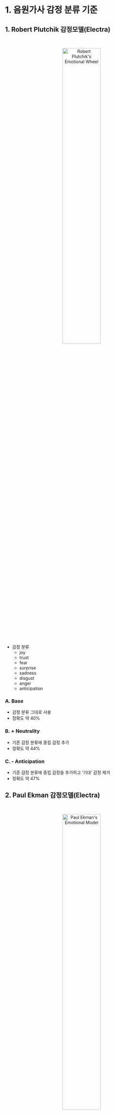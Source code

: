 # 1. 음원가사 감정 분류 기준

## 1. Robert Plutchik 감정모델(Electra)

</br>
<p align="center"><img src=./img/Plutchik-wheel.png width=50% title="Robert Plutchik's Emotional Wheel"></p>

- 감정 분류
  - joy
  - trust
  - fear
  - surprise
  - sadness
  - disgust
  - anger
  - anticipation

### A. Base

- 감정 분류 그대로 사용
- 정확도 약 40%

### B. + Neutrality

- 기존 감정 분류에 중립 감정 추가
- 정확도 약 44%

### C. - Anticipation

- 기존 감정 분류에 중립 감정을 추가하고 ‘기대’ 감정 제거
- 정확도 약 47%

## 2. Paul Ekman 감정모델(Electra)

</br>
<p align="center"><img src=./img/paul_ekman.png width=50% title="Paul Ekman's Emotional Model"></p>

- 감정 분류
  - angry
  - fear
  - happy
  - sad
  - surprsie
  - contempt

### A. AI hub 데이터 사용

- 일상 대화 데이터 약 8만개 사용
- 기존 분류에 dislike, 중립 감정 추가
- 정확도 약 50%

### B. - contempt

- contempt 감정 → dislike로 분류
- 정확도 약 54%

### C. + complex

- 복합 감정 태그 추가
- 정확도 약 50%

## 3. 긍정, 중립, 부정 3분류

- AI hub 데이터를 사용하여 긍정, 부정, 중립 감정으로 라벨링
- 정확도 70%

### A. 부정 감정 세부 분류

- 긍정 + 중립 데이터를 제외한 데이터로 모델 학습 및 예측
- angry, dislike(dislike + contempt), fear, sad, surprise 5가지로 세부 분류

# 2. 음원가사 전처리

### A. 어절 단위 120개 슬라이싱

- 학습할 수 있는 최대 토큰 개수
- Electra Tokenizer가 자동으로 토큰화하기 때문에 토큰 개수가 120개 보다 많아져서 문장이 잘리는 문제 확인

### B. 어절 단위 60개 슬라이싱

- 문장이 잘리는 문제를 해결하기 위해 반토막 냄
- 문장이 길어 한 문장에 여러 감정이 포함되는 문제가 생김
- 슬라이싱 후 남은 짧은 문장들이 발생

### C. 어절 단위 20개 슬라이싱

- 한 문장에 여러 감정이 포함되는 문제 해결
- 슬라이싱 후 남은 짧은 문장을 그 전 문장에 합침

# 3. 프로세스

### 사용 라이브러리

```python
numpy==1.21.6
pandas==1.3.5
tqdm==4.64.1
tensorflow==2.10.0
transformers==4.24.0
```

### 필요 라이브러리 import 및 변수 설정

```python
import os
import numpy as np
import pandas as pd
import pickle
from tqdm import tqdm

import tensorflow as tf
from transformers import TFElectraModel
```

```python
# 시드 고정 및 넘파이배열 소수점 표기법 고정
tf.random.set_seed(42)
np.random.seed(42)
np.set_printoptions(precision=6, suppress=True)
```

```python
CLASS_NUMBER = 3
NEG_CLASS_NUMBER = 5
MAX_LEN = 40
MAX_WORD = 20
BERT_CKPT = './data_out/'
DATA_IN_PATH = '../metadata/'
DATA_OUT_PATH = './data_out/'
```

### 토크나이저, 라벨인코더 로드

```python
# Load Electra Tokenizer
with open(DATA_OUT_PATH+'tokenizer.pickle', 'rb') as handle:
    loaded_tokenizer = pickle.load(handle)
# Load 3classes(neg, neut, pos) LabelEncoder
with open(DATA_OUT_PATH+'3classEncoder.pickle', 'rb') as handle:
    le = pickle.load(handle)
# Load 5classes(angry, dislike, fear, sad, surprise) LabelEncoder
with open(DATA_OUT_PATH+'negClassEncoder.pickle', 'rb') as handle:
    neg_le = pickle.load(handle)

# Fuctiong for Tokenizing Sentence
def electra_tokenizer(sent, MAX_LEN):
    encoded_dict = loaded_tokenizer.encode_plus(
        text=sent,
        add_special_tokens=True,
        max_length=MAX_LEN,
        padding='max_length',
        truncation=True,
        return_attention_mask=True
    )

    input_id = encoded_dict['input_ids']
    attention_mask = encoded_dict['attention_mask']
    token_type_id = encoded_dict['token_type_ids']

    return input_id, attention_mask, token_type_id
```

### 모델 정의

```python
class TFElectraClassifier(tf.keras.Model):
    def __init__(self, model_name, dir_path, num_class):
        super().__init__()

        self.bert = TFElectraModel.from_pretrained(model_name, cache_dir=dir_path, from_pt=True)
        self.dropout = tf.keras.layers.Dropout(self.bert.config.hidden_dropout_prob)
        self.flatten = tf.keras.layers.Flatten()
        self.classifier = tf.keras.layers.Dense(num_class, name='classifier', activation='softmax', kernel_initializer=tf.keras.initializers.TruncatedNormal(self.bert.config.initializer_range))

    def call(self, inputs, attention_mask=None, token_type_ids=None, training=False):

        outputs = self.bert(inputs, attention_mask=attention_mask, token_type_ids=token_type_ids)
        last_hidden_state = outputs[0]
        last_hidden_state = self.flatten(last_hidden_state)
        last_hidden_state = self.dropout(last_hidden_state, training=training)
        logits = self.classifier(last_hidden_state)

        return logits
```

```python
# ElectraClassifier for classifying 3classes(neg, neut, pos)
cls_model = TFElectraClassifier(model_name='monologg/koelectra-base-v3-discriminator', dir_path=os.path.join(BERT_CKPT, 'model'), num_class=CLASS_NUMBER)
# ElectraClassifier for classifying 5classes(angry, dislike, fear, sad, surprise)
neg_model = TFElectraClassifier(model_name='monologg/koelectra-base-v3-discriminator', dir_path=os.path.join(BERT_CKPT, 'model'), num_class=NEG_CLASS_NUMBER)
```

```python
# For Loading Weights
a, b, c = electra_tokenizer('안녕하세요', MAX_LEN)
cls_model.call((np.array(a).reshape(1,-1), np.array(b).reshape(1,-1), np.array(c).reshape(1,-1)))
cls_model.built = True
cls_model.load_weights(DATA_OUT_PATH+'tf2_electra_plutchik_hs_6.h5')

# For Loading Weights
a, b, c = electra_tokenizer('안녕하세요', MAX_LEN)
neg_model.call((np.array(a).reshape(1,-1), np.array(b).reshape(1,-1), np.array(c).reshape(1,-1)))
neg_model.built = True
neg_model.load_weights(DATA_OUT_PATH+'tf2_electra_plutchik_hs_10.h5')
```

```python
# Compile
optimizer = tf.keras.optimizers.Adam(3e-6)
loss = tf.keras.losses.SparseCategoricalCrossentropy(from_logits=True)
metric = tf.keras.metrics.SparseCategoricalAccuracy('accuracy')
cls_model.compile(optimizer=optimizer, loss=loss, metrics=[metric])
```

### 예측 준비

```python
# Function for Preprocessing 3classes classification(neg, neut, pos)
def preprocessing(x):
    temp = x.split('\n')
    temp = ' '.join(temp)
    return temp

def slicing(x):
    x = x.split()
    res = []
    for i in range(0, len(x)+1, MAX_WORD):
        if len(x)-i-MAX_WORD < MAX_WORD//2:
            temp = x[i:]
            res.append(temp)
            break
        temp = x[i:i+MAX_WORD]
        res.append(temp)
    return res

def predict(lyrics):
    temp = []
    lyrics = preprocessing(lyrics)
    lyrics = slicing(lyrics)
    for lyric in lyrics:
        try:
            txt = ' '.join(lyric)
            temp.append(txt)
        except:
            continue

    input_ids = []
    attention_masks = []
    token_type_ids = []

    for lyric in temp:
        try:
            input_id, attention_mask, token_type_id = electra_tokenizer(lyric, MAX_LEN)
            input_ids.append(input_id)
            attention_masks.append(attention_mask)
            token_type_ids.append(token_type_id)

        except Exception as e:
            print(e)
            pass
    prediction = cls_model.predict(input_ids)

    return prediction

def transform(array):
    result = le.inverse_transform([np.argmax(array)])
    return result

# Function for Preprocessing 5classes classification(angry, dislike, fear, sad, surprise)
def neg_predict(lyrics):
    temp = []
    lyrics = preprocessing(lyrics)
    lyrics = slicing(lyrics)
    for lyric in lyrics:
        try:
            txt = ' '.join(lyric)
            temp.append(txt)
        except:
            continue

    input_ids = []
    attention_masks = []
    token_type_ids = []

    for lyric in temp:
        try:
            input_id, attention_mask, token_type_id = electra_tokenizer(lyric, MAX_LEN)
            input_ids.append(input_id)
            attention_masks.append(attention_mask)
            token_type_ids.append(token_type_id)

        except Exception as e:
            print(e)
            pass
    prediction = neg_model.predict(input_ids)

    return prediction

def neg_transform(array):
    result = neg_le.inverse_transform([np.argmax(array)])
    return result
```

### 예측

```python
lyrics = pd.read_csv(DATA_IN_PATH+'db에넣을노래들.csv')
# 데이터 입력
data = lyrics[['SONG_ID', 'SONG_TITLE', 'LYRICS']]
song_ids = lyrics['SONG_ID']
# 3분류
pred = dict()
for id in song_ids:
    lyric = data[data['SONG_ID']==id]['LYRICS'].values[0]
    prediction = predict(lyric)
    score = sum(prediction)/len(prediction)
    senti = transform(score)
    pred[id] = (score, senti)
data['score'] = ''
data['senti'] = ''
for id in song_ids:
    sc, se = pred[id]
    data.loc[data[data['SONG_ID']==id].index, 'score'] = str(sc)
    data.loc[data[data['SONG_ID']==id].index, 'senti'] = se
# 5분류
neg_data = data[data['senti']=='neg']
pos_data = data[data['senti']=='pos']
neg_ids = neg_data['SONG_ID']
pos_ids = pos_data['SONG_ID']
pos_pred = dict()
neg_pred = dict()
# 대분류가 neg인 경우
for id in neg_ids:
    lyric = data[data['SONG_ID']==id]['LYRICS'].values[0]
    prediction = neg_predict(lyric)
    score = sum(prediction)/len(prediction)
    senti = neg_transform(score)
    neg_pred[id] = (score, senti)
data['final_score'] = ''
data['final_senti'] = ''
data['total'] = ''
for key in neg_ids:
    sc, se = neg_pred[key]
    data.loc[data[data['SONG_ID']==key].index, 'final_score'] = str(sc)
    data.loc[data[data['SONG_ID']==key].index, 'final_senti'] = se
# neg인 경우의 감정 지표 계산
for key in neg_ids:
    neg_sc = np.fromstring(data.loc[data[data['SONG_ID']==key].index, 'final_score'].tolist()[0][1:-1], dtype=float, sep=' ')
    pos_sc = np.fromstring(data.loc[data[data['SONG_ID']==key].index, 'score'].tolist()[0][1:-1], dtype=float, sep=' ')
    ratio = np.array(((pos_sc[int(le.transform(['neg'])[0])]+pos_sc[1]*0.5), (pos_sc[int(le.transform(['pos'])[0])]+pos_sc[1]*0.5)))
    rated_sc = np.append(np.max(neg_sc)*(ratio[1]/ratio[0]), neg_sc)
    total_sc = rated_sc/(sum(rated_sc))
    data.loc[data[data['SONG_ID']==key].index, 'total'] = str(total_sc)
# 대분류가 pos인 경우
for id in pos_ids:
    lyric = data[data['SONG_ID']==id]['LYRICS'].values[0]
    prediction = neg_predict(lyric)
    score = sum(prediction)/len(prediction)
    pos_pred[id] = (score, 'happy')
for key in pos_ids:
    sc, se = pos_pred[key]
    data.loc[data[data['SONG_ID']==key].index, 'final_score'] = str(sc)
    data.loc[data[data['SONG_ID']==key].index, 'final_senti'] = se
# pos인 경우의 감정 지표 계산
for key in pos_ids:
    neg_sc = np.fromstring(data.loc[data[data['SONG_ID']==key].index, 'final_score'].tolist()[0][1:-1], dtype=float, sep=' ')
    pos_sc = np.fromstring(data.loc[data[data['SONG_ID']==key].index, 'score'].tolist()[0][1:-1], dtype=float, sep=' ')
    ratio = np.array(((pos_sc[int(le.transform(['neg'])[0])]+pos_sc[1]*0.5), (pos_sc[int(le.transform(['pos'])[0])]+pos_sc[1]*0.5)))
    rated_sc = np.append(ratio[1], ratio[0]*neg_sc)
    total_sc = rated_sc/(sum(rated_sc))
    data.loc[data[data['SONG_ID']==key].index, 'total'] = str(total_sc)

data = data.drop(data[data['senti']=='neut'].index)
```

### 결과 예시

|     | SONG_ID | SONG_TITLE       | LYRICS | score                        | senti | final_score                                    | final_senti | total                                                   |
| --- | ------- | ---------------- | ------ | ---------------------------- | ----- | ---------------------------------------------- | ----------- | ------------------------------------------------------- |
| 0   | 9270    | 매직 카펫 라이드 | -      | [0.121995 0.293892 0.584113] | pos   | [0.148379 0.245044 0.067424 0.509761 0.029392] | happy       | [0.731059 0.039905 0.065902 0.018133 0.137096 0.007905] |
| 1   | 19807   | 벌써 일년        | -      | [0.319238 0.256552 0.424209] | pos   | [0.167217 0.091865 0.019813 0.712458 0.008647] | happy       | [0.552486 0.074832 0.041111 0.008867 0.318835 0.00387 ] |
| 2   | 32616   | 3!4!             | -      | [0.069013 0.425081 0.505906] | pos   | [0.054421 0.044274 0.028501 0.866249 0.006555] | happy       | [0.718446 0.015322 0.012465 0.008025 0.243895 0.001846] |
| 3   | 33133   | DOC와 춤을       | -      | [0.38072  0.380664 0.238616] | neg   | [0.138274 0.582804 0.094649 0.175393 0.00888 ] | dislike     | [0.304481 0.096172 0.405351 0.06583  0.121989 0.006176] |

### 클래스화

```python
class EmotionClassfier():
    def __init__(self,encoder1, encoder2):

        self.model1 = TFElectraClassifier(model_name='monologg/koelectra-base-v3-discriminator', dir_path=os.path.join(BERT_CKPT, 'model'), num_class=CLASS_NUMBER)
        self.model2 = TFElectraClassifier(model_name='monologg/koelectra-base-v3-discriminator', dir_path=os.path.join(BERT_CKPT, 'model'), num_class=NEG_CLASS_NUMBER)
        self.encoder1 = encoder1
        self.encoder2 = encoder2

    def call(self):
        # For Loading Weights
        a, b, c = electra_tokenizer('안녕하세요', MAX_LEN)
        self.model1.call((np.array(a).reshape(1,-1), np.array(b).reshape(1,-1), np.array(c).reshape(1,-1)))
        self.model1.built = True
        self.model1.load_weights(DATA_OUT_PATH+'tf2_electra_plutchik_hs_6.h5')
        # For Loading Weights
        a, b, c = electra_tokenizer('안녕하세요', MAX_LEN)
        self.model2.call((np.array(a).reshape(1,-1), np.array(b).reshape(1,-1), np.array(c).reshape(1,-1)))
        self.model2.built = True
        self.model2.load_weights(DATA_OUT_PATH+'tf2_electra_plutchik_hs_10.h5')

    # Function for Preprocessing 3classes classification(neg, neut, pos)
    def preprocessing(self, lyric):
        temp = lyric.split('\n')
        temp = ' '.join(temp)
        return temp

    def slicing(self, lyric):
        lyric = lyric.split()
        res = []
        for i in range(0, len(lyric)+1, MAX_WORD):
            if len(lyric)-i-MAX_WORD < MAX_WORD//2:
                temp = lyric[i:]
                res.append(temp)
                break
            temp = lyric[i:i+MAX_WORD]
            res.append(temp)
        return res

    def predict3classes(self, lyrics):
        temp = []
        lyrics = self.preprocessing(lyrics)
        lyrics = self.slicing(lyrics)
        for lyric in lyrics:
            try:
                txt = ' '.join(lyric)
                temp.append(txt)
            except:
                continue

        input_ids = []
        attention_masks = []
        token_type_ids = []

        for lyric in temp:
            try:
                input_id, attention_mask, token_type_id = electra_tokenizer(lyric, MAX_LEN)
                input_ids.append(input_id)
                attention_masks.append(attention_mask)
                token_type_ids.append(token_type_id)

            except Exception as e:
                print(e)
                pass
        prediction = self.model1.predict(input_ids, verbose=0)

        return prediction

    # Function for Preprocessing 5classes classification(angry, dislike, fear, sad, surprise)
    def predict_neg(self, lyrics):
        temp = []
        lyrics = self.preprocessing(lyrics)
        lyrics = self.slicing(lyrics)
        for lyric in lyrics:
            try:
                txt = ' '.join(lyric)
                temp.append(txt)
            except:
                continue

        input_ids = []
        attention_masks = []
        token_type_ids = []

        for lyric in temp:
            try:
                input_id, attention_mask, token_type_id = electra_tokenizer(lyric, MAX_LEN)
                input_ids.append(input_id)
                attention_masks.append(attention_mask)
                token_type_ids.append(token_type_id)

            except Exception as e:
                print(e)
                pass
        prediction = self.model2.predict(input_ids, verbose=0)

        return prediction

    def transform_neg(self, array):
        result = self.encoder2.inverse_transform([np.argmax(array)])
        return result

    def transform3classes(self, array):
        result = self.encoder1.inverse_transform([np.argmax(array)])
        return result

    def predictAll(self, lyrics):
        # 데이터 입력
        data = lyrics[['SONG_ID', 'SONG_TITLE', 'LYRICS']]
        song_ids = lyrics['SONG_ID']
        # 3분류
        pred = dict()
        for id in tqdm(song_ids):
            lyric = data[data['SONG_ID']==id]['LYRICS'].values[0]
            prediction = self.predict3classes(lyric)
            score = sum(prediction)/len(prediction)
            senti = self.transform3classes(score)
            pred[id] = (score, senti)
        data['score'] = ''
        data['senti'] = ''
        for id in song_ids:
            sc, se = pred[id]
            data.loc[data[data['SONG_ID']==id].index, 'score'] = str(sc)
            data.loc[data[data['SONG_ID']==id].index, 'senti'] = se
        # 5분류
        neg_data = data[data['senti']=='neg']
        pos_data = data[data['senti']=='pos']
        neg_ids = neg_data['SONG_ID']
        pos_ids = pos_data['SONG_ID']
        pos_pred = dict()
        neg_pred = dict()
        # 대분류가 neg인 경우
        for id in tqdm(neg_ids):
            lyric = data[data['SONG_ID']==id]['LYRICS'].values[0]
            prediction = self.predict_neg(lyric)
            score = sum(prediction)/len(prediction)
            senti = self.transform_neg(score)
            neg_pred[id] = (score, senti)
        data['final_score'] = ''
        data['final_senti'] = ''
        data['total'] = ''
        for key in neg_ids:
            sc, se = neg_pred[key]
            data.loc[data[data['SONG_ID']==key].index, 'final_score'] = str(sc)
            data.loc[data[data['SONG_ID']==key].index, 'final_senti'] = se
        # neg인 경우의 감정 지표 계산
        for key in neg_ids:
            neg_sc = np.fromstring(data.loc[data[data['SONG_ID']==key].index, 'final_score'].tolist()[0][1:-1], dtype=float, sep=' ')
            pos_sc = np.fromstring(data.loc[data[data['SONG_ID']==key].index, 'score'].tolist()[0][1:-1], dtype=float, sep=' ')
            ratio = np.array(((pos_sc[int(le.transform(['neg'])[0])]+pos_sc[1]*0.5), (pos_sc[int(le.transform(['pos'])[0])]+pos_sc[1]*0.5)))
            rated_sc = np.append(np.max(neg_sc)*(ratio[1]/ratio[0]), neg_sc)
            total_sc = rated_sc/(sum(rated_sc))
            data.loc[data[data['SONG_ID']==key].index, 'total'] = str(total_sc)
        # 대분류가 pos인 경우
        for id in tqdm(pos_ids):
            lyric = data[data['SONG_ID']==id]['LYRICS'].values[0]
            prediction = self.predict_neg(lyric)
            score = sum(prediction)/len(prediction)
            pos_pred[id] = (score, 'happy')
        for key in pos_ids:
            sc, se = pos_pred[key]
            data.loc[data[data['SONG_ID']==key].index, 'final_score'] = str(sc)
            data.loc[data[data['SONG_ID']==key].index, 'final_senti'] = se
        # pos인 경우의 감정 지표 계산
        for key in pos_ids:
            neg_sc = np.fromstring(data.loc[data[data['SONG_ID']==key].index, 'final_score'].tolist()[0][1:-1], dtype=float, sep=' ')
            pos_sc = np.fromstring(data.loc[data[data['SONG_ID']==key].index, 'score'].tolist()[0][1:-1], dtype=float, sep=' ')
            ratio = np.array(((pos_sc[int(le.transform(['neg'])[0])]+pos_sc[1]*0.5), (pos_sc[int(le.transform(['pos'])[0])]+pos_sc[1]*0.5)))
            rated_sc = np.append(ratio[1], ratio[0]*neg_sc)
            total_sc = rated_sc/(sum(rated_sc))
            data.loc[data[data['SONG_ID']==key].index, 'total'] = str(total_sc)
        # 중립 제거
        data = data.drop(data[data['senti']=='neut'].index)
        return data
```

```python
lyrics = pd.read_csv(DATA_IN_PATH+'test.csv')
model = EmotionClassfier(le,neg_le)
model.call()
data = model.predictAll(lyrics)
data.to_csv(DATA_IN_PATH+'predictTest.csv', encoding='utf-8-sig')
```
